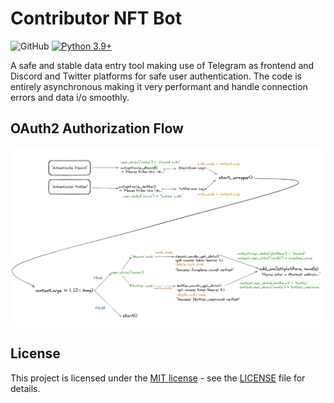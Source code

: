 # Contributor NFT Bot

![GitHub](https://img.shields.io/github/license/jediswaplabs/contributor-nft-bot)
[![Python 3.9+](https://img.shields.io/badge/python-3.9+-blue.svg)](https://www.python.org/downloads/release/python-390/)

A safe and stable data entry tool making use of Telegram as frontend and Discord and Twitter platforms for safe user authentication.
The code is entirely asynchronous making it very performant and handle connection errors and data i/o smoothly.

## OAuth2 Authorization Flow
![Preview](https://github.com/jediswaplabs/contributor-nft-bot/blob/main/OAUTH2FLOW.png)

## License

This project is licensed under the [MIT license](https://github.com/jediswaplabs/discord-alert-bot/blob/main/LICENSE) - see the [LICENSE](https://github.com/jediswaplabs/discord-alert-bot/blob/main/LICENSE) file for details.

